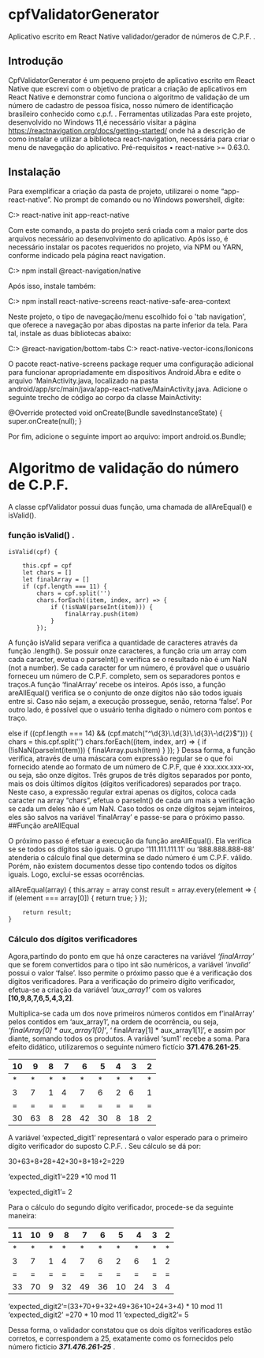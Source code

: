 # cpfValidatorGenerator
Aplicativo escrito em React Native validador/gerador de números de C.P.F. .

## Introdução

CpfValidatorGenerator é um pequeno projeto de aplicativo escrito em React Native que escrevi com o objetivo de praticar a criação de aplicativos em React Native e demonstrar como funciona o algoritmo de validação de um número de cadastro de pessoa física, nosso número de identificação brasileiro conhecido como c.p.f. .
Ferramentas utilizadas
Para este projeto, desenvolvido no Windows 11,é necessário visitar a página https://reactnavigation.org/docs/getting-started/ onde há a descrição de como instalar e utilizar a biblioteca react-navigation, necessária para criar o menu de navegação do aplicativo.
Pré-requisitos
•	react-native >= 0.63.0.

## Instalação

Para exemplificar a criação da pasta de projeto, utilizarei o nome “app-react-native”.
No prompt de comando ou no Windows powershell, digite:

C:\> react-native init app-react-native

Com este comando, a pasta do projeto será criada com a maior parte dos arquivos necessário ao desenvolvimento do aplicativo.
Após isso, é necessário instalar os pacotes requeridos no projeto, via NPM ou YARN, conforme indicado pela página react navigation. 

C:\> npm install @react-navigation/native

Após isso, instale também:

C:\>  npm install react-native-screens react-native-safe-area-context

Neste projeto, o tipo de navegação/menu escolhido foi o 'tab navigation', que oferece a navegação por abas dipostas na parte inferior da tela. Para tal, instale as duas bibliotecas abaixo:

C:\>  @react-navigation/bottom-tabs 
C:\>  react-native-vector-icons/Ionicons	

O pacote react-native-screens package requer uma configuração adicional para funcionar apropriadamente em dispositivos Android.Abra e edite o arquivo ‘MainActivity.java, localizado na pasta android/app/src/main/java/app-react-native/MainActivity.java.
Adicione o seguinte trecho de código ao corpo da classe MainActivity:

@Override
protected void onCreate(Bundle savedInstanceState) {
  super.onCreate(null);
}

Por fim, adicione o seguinte import ao arquivo:
import android.os.Bundle;

# Algoritmo de validação do número de C.P.F. 

A classe cpfValidator possui duas função, uma chamada de allAreEqual() e isValid().

### função isValid() . 

    isValid(cpf) {

        this.cpf = cpf
        let chars = []
        let finalArray = []
        if (cpf.length === 11) {
            chars = cpf.split('')
            chars.forEach((item, index, arr) => {
                if (!isNaN(parseInt(item))) {
                    finalArray.push(item)
                }
            });

A função isValid separa verifica a quantidade de caracteres através da função .length(). Se possuir onze caracteres, a função cria um array com cada caracter, evetua o parseInt() e verifica se o resultado não é um NaN (not a number). Se cada caracter for um número, é provável que o usuário forneceu um número de C.P.F. completo, sem os separadores pontos e traços.A função ‘finalArray’ recebe os inteiros.
Após isso, a função areAllEqual() verifica se o conjunto de onze dígitos não são todos iguais entre si. Caso não sejam, a execução prossegue, senão, retorna ‘false’.
Por outro lado, é possível que o usuário tenha digitado o número com pontos e traço.

else if ((cpf.length === 14) && (cpf.match("^\\d{3}\\.\\d{3}\\.\\d{3}\\-\\d{2}$"))) {
            chars = this.cpf.split('')
            chars.forEach((item, index, arr) => {
                if (!isNaN(parseInt(item))) {
                    finalArray.push(item)
                }
            });
        }
Dessa forma, a função verifica, através de uma máscara com expressão regular se o que foi fornecido atende ao formato de um número de C.P.F, que é xxx.xxx.xxx-xx, ou seja, são onze dígitos. Três grupos de três dígitos separados por ponto, mais os dois últimos dígitos (dígitos verificadores) separados por traço. Neste caso, a expressão regular extrai apenas os dígitos, coloca cada caracter na array “chars”, efetua o parseInt() de cada um mais a verificação se cada um deles não é um NaN. Caso todos os onze dígitos sejam inteiros, eles são salvos na variável ‘finalArray’ e passe-se para o próximo passo.
##Função areAllEqual

O próximo passo é efetuar a execução da função areAllEqual(). Ela verifica se se todos os dígitos são iguais. O grupo ‘111.111.111.11’ ou ‘888.888.888-88’ atenderia o cálculo final que determina se dado número é um C.P.F. válido. Porém, não existem documentos desse tipo contendo todos os dígitos iguais. Logo, exclui-se essas ocorrências.
   
   allAreEqual(array) {
        this.array = array
        const result = array.every(element => {
            if (element === array[0]) {
                return true;
            }
        });

        return result;
    }

### Cálculo dos dígitos verificadores	

Agora,partindo do ponto em que há onze caracteres na variável *‘finalArray’* que se forem convertidos para o tipo int são numéricos, a variável *‘invalid’*
possui o valor ‘false’. Isso permite o próximo passo que é a verificação dos dígitos verificadores. 
Para a verificação do primeiro dígito verificador, efetua-se a criação da variável *‘aux_array1’* com os valores **[10,9,8,7,6,5,4,3,2]**. 

Multiplica-se cada um dos nove primeiros números contidos em f’inalArray’ pelos contidos em ‘aux_array1’, na ordem de ocorrência, ou seja, 
*‘finalArray[0] * aux_array1[0]’*, ‘ finalArray[1] * aux_array1[1]’, e assim por diante, somando todos os produtos. A variável ‘sum1’ recebe a soma.
Para efeito didático, utilizaremos o seguinte número fictício **371.476.261-25**.


| 10 | 9  | 8 | 7  | 6  | 5  | 4 | 3  | 2 |
|----|----|---|----|----|----|---|----|---|
| *  | *  | * | *  | *  | *  | * | *  | * |
| 3  | 7  | 1 | 4  | 7  | 6  | 2 | 6  | 1 |
| =  | =  | = | =  | =  | =  | = | =  | = |
| 30 | 63 | 8 | 28 | 42 | 30 | 8 | 18 | 2 |

A variável ‘expected_digit1’ representará o valor esperado para o primeiro dígito verificador do suposto C.P.F. . Seu cálculo se dá por:

30+63+8+28+42+30+8+18+2=229

‘expected_digit1’=229 *10 mod 11

‘expected_digit1’= 2


Para o cálculo do segundo dígito verificador, procede-se da seguinte maneira:

| 11 | 10 | 9  | 8  | 7  | 6  | 5  | 4  | 3  | 2 |
|----|----|----|--- |----|----|----|--- |----|---|
| *  | *  | *  | *  | *  | *  | *  | *  | *  | * |
| 3  | 7  | 1  | 4  | 7  | 6  | 2  | 6  | 1  | 2 |
| =  | =  | =  | =  | =  | =  | =  | =  | =  | = |
| 33 | 70 | 9  | 32 | 49 | 36 | 10 | 24 | 3  | 4 |

‘expected_digit2’=(33+70+9+32+49+36+10+24+3+4) * 10 mod 11
‘expected_digit2’ =270 * 10 mod 11
‘expected_digit2’= 5

Dessa forma, o validador constatou que os dois dígitos verificadores estão corretos, e correspondem a 25, exatamente
como os fornecidos pelo número fictício ***371.476.261-25*** .

















